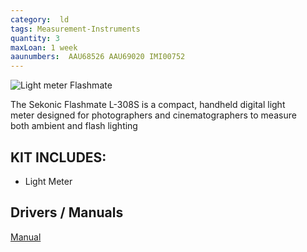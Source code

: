 ```yaml
---
category:  ld
tags: Measurement-Instruments
quantity: 3
maxLoan: 1 week
aaunumbers:  AAU68526 AAU69020 IMI00752
---
```

![Light meter Flashmate](https://m.media-amazon.com/images/I/817MuDb0XPL._UF1000,1000_QL80_.jpg)

The Sekonic Flashmate L-308S is a compact, handheld digital light meter designed for photographers and cinematographers to measure both ambient and flash lighting
## KIT INCLUDES:
-  Light Meter

## Drivers / Manuals
[Manual](https://www.bhphotovideo.com/lit_files/103751.pdf)



